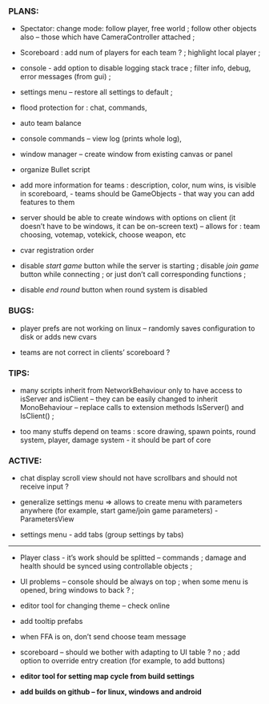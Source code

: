 
### PLANS:

- Spectator: change mode: follow player, free world ; follow other objects also – those which have CameraController attached ;

- Scoreboard : add num of players for each team ? ; highlight local player ;

- console - add option to disable logging stack trace ; filter info, debug, error messages (from gui) ;

- settings menu – restore all settings to default ; 

- flood protection for : chat, commands, 

- auto team balance

- console commands – view log (prints whole log), 

- window manager – create window from existing canvas or panel

- organize Bullet script

- add more information for teams : description, color, num wins, is visible in scoreboard, - teams should be GameObjects - that way you can add features to them

- server should be able to create windows with options on client (it doesn’t have to be windows, it can be on-screen text) – allows for : team choosing, votemap, votekick, choose weapon, etc

- cvar registration order

- disable *start game* button while the server is starting ; disable *join game* button while connecting ; or just don’t call corresponding functions ;

- disable *end round* button when round system is disabled


### BUGS:

- player prefs are not working on linux – randomly saves configuration to disk or adds new cvars

- teams are not correct in clients’ scoreboard ?


### TIPS:

- many scripts inherit from NetworkBehaviour only to have access to isServer and isClient – they can be easily changed to inherit MonoBehaviour – replace calls to extension methods IsServer() and IsClient() ;

- too many stuffs depend on teams : score drawing, spawn points, round system, player, damage system - it should be part of core


### ACTIVE:

- chat display scroll view should not have scrollbars and should not receive input ?

- generalize settings menu => allows to create menu with parameters anywhere (for example, start game/join game parameters) - ParametersView

- settings menu - add tabs (group settings by tabs)

***

- Player class - it’s work should be splitted – commands ; damage and health should be synced using controllable objects ;

- UI problems – console should be always on top ; when some menu is opened, bring windows to back ? ;

- editor tool for changing theme – check online

- add tooltip prefabs

- when FFA is on, don’t send choose team message

- scoreboard – should we bother with adapting to UI table ? no ; add option to override entry creation (for example, to add buttons)

- **editor tool for setting map cycle from build settings**

- **add builds on github – for linux, windows and android**






